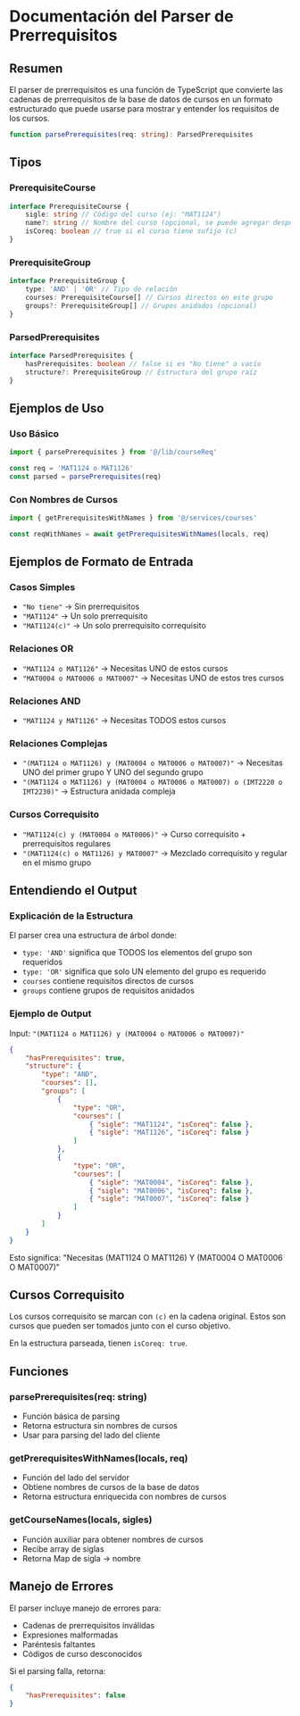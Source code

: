 # Documentación del Parser de Prerrequisitos

## Resumen

El parser de prerrequisitos es una función de TypeScript que convierte las cadenas de prerrequisitos de la base de datos de cursos en un formato estructurado que puede usarse para mostrar y entender los requisitos de los cursos.

```typescript
function parsePrerequisites(req: string): ParsedPrerequisites
```

## Tipos

### PrerequisiteCourse

```typescript
interface PrerequisiteCourse {
	sigle: string // Código del curso (ej: "MAT1124")
	name?: string // Nombre del curso (opcional, se puede agregar después)
	isCoreq: boolean // true si el curso tiene sufijo (c)
}
```

### PrerequisiteGroup

```typescript
interface PrerequisiteGroup {
	type: 'AND' | 'OR' // Tipo de relación
	courses: PrerequisiteCourse[] // Cursos directos en este grupo
	groups?: PrerequisiteGroup[] // Grupos anidados (opcional)
}
```

### ParsedPrerequisites

```typescript
interface ParsedPrerequisites {
	hasPrerequisites: boolean // false si es "No tiene" o vacío
	structure?: PrerequisiteGroup // Estructura del grupo raíz
}
```

## Ejemplos de Uso

### Uso Básico

```typescript
import { parsePrerequisites } from '@/lib/courseReq'

const req = 'MAT1124 o MAT1126'
const parsed = parsePrerequisites(req)
```

### Con Nombres de Cursos

```typescript
import { getPrerequisitesWithNames } from '@/services/courses'

const reqWithNames = await getPrerequisitesWithNames(locals, req)
```

## Ejemplos de Formato de Entrada

### Casos Simples

- `"No tiene"` → Sin prerrequisitos
- `"MAT1124"` → Un solo prerrequisito
- `"MAT1124(c)"` → Un solo prerrequisito correquisito

### Relaciones OR

- `"MAT1124 o MAT1126"` → Necesitas UNO de estos cursos
- `"MAT0004 o MAT0006 o MAT0007"` → Necesitas UNO de estos tres cursos

### Relaciones AND

- `"MAT1124 y MAT1126"` → Necesitas TODOS estos cursos

### Relaciones Complejas

- `"(MAT1124 o MAT1126) y (MAT0004 o MAT0006 o MAT0007)"` → Necesitas UNO del primer grupo Y UNO del segundo grupo
- `"(MAT1124 o MAT1126) y (MAT0004 o MAT0006 o MAT0007) o (IMT2220 o IMT2230)"` → Estructura anidada compleja

### Cursos Correquisito

- `"MAT1124(c) y (MAT0004 o MAT0006)"` → Curso correquisito + prerrequisitos regulares
- `"(MAT1124(c) o MAT1126) y MAT0007"` → Mezclado correquisito y regular en el mismo grupo

## Entendiendo el Output

### Explicación de la Estructura

El parser crea una estructura de árbol donde:

- `type: 'AND'` significa que TODOS los elementos del grupo son requeridos
- `type: 'OR'` significa que solo UN elemento del grupo es requerido
- `courses` contiene requisitos directos de cursos
- `groups` contiene grupos de requisitos anidados

### Ejemplo de Output

Input: `"(MAT1124 o MAT1126) y (MAT0004 o MAT0006 o MAT0007)"`

```json
{
	"hasPrerequisites": true,
	"structure": {
		"type": "AND",
		"courses": [],
		"groups": [
			{
				"type": "OR",
				"courses": [
					{ "sigle": "MAT1124", "isCoreq": false },
					{ "sigle": "MAT1126", "isCoreq": false }
				]
			},
			{
				"type": "OR",
				"courses": [
					{ "sigle": "MAT0004", "isCoreq": false },
					{ "sigle": "MAT0006", "isCoreq": false },
					{ "sigle": "MAT0007", "isCoreq": false }
				]
			}
		]
	}
}
```

Esto significa: "Necesitas (MAT1124 O MAT1126) Y (MAT0004 O MAT0006 O MAT0007)"

## Cursos Correquisito

Los cursos correquisito se marcan con `(c)` en la cadena original. Estos son cursos que pueden ser tomados junto con el curso objetivo.

En la estructura parseada, tienen `isCoreq: true`.

## Funciones

### parsePrerequisites(req: string)

- Función básica de parsing
- Retorna estructura sin nombres de cursos
- Usar para parsing del lado del cliente

### getPrerequisitesWithNames(locals, req)

- Función del lado del servidor
- Obtiene nombres de cursos de la base de datos
- Retorna estructura enriquecida con nombres de cursos

### getCourseNames(locals, sigles)

- Función auxiliar para obtener nombres de cursos
- Recibe array de siglas
- Retorna Map de sigla → nombre

## Manejo de Errores

El parser incluye manejo de errores para:

- Cadenas de prerrequisitos inválidas
- Expresiones malformadas
- Paréntesis faltantes
- Códigos de curso desconocidos

Si el parsing falla, retorna:

```json
{
	"hasPrerequisites": false
}
```

